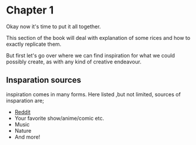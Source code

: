 # Chapter 1

Okay now it's time to put it all together.

This section of the book will deal with explanation of some rices and
how to exactly replicate them.

But first let's go over where we can find inspiration for what we could
possibly create, as with any kind of creative endeavour.

Insparation sources
-------------------

inspiration comes in many forms. Here listed ,but not limited, sources of insparation are;
* [Reddit](https://reddit.com/r/unixporn)
* Your favorite show/anime/comic etc.
* Music
* Nature
* And more!
